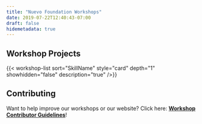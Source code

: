 ```yaml
---
title: "Nuevo Foundation Workshops"
date: 2019-07-22T12:40:43-07:00
draft: false
hidemetadata: true
---
```


## Workshop Projects
{{< workshop-list sort="SkillName" style="card" depth="1" showhidden="false" description="true"  />}}

## Contributing
Want to help improve our workshops or our website? Click here: **[Workshop Contributor Guidelines](guidelines/)**!

